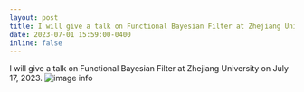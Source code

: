 ```yaml
---
layout: post
title: I will give a talk on Functional Bayesian Filter at Zhejiang University on July 17, 2023.
date: 2023-07-01 15:59:00-0400
inline: false
---
```


I will give a talk on Functional Bayesian Filter at Zhejiang University on July 17, 2023.
![image info](https://li-kan.github.io/assets/img/zjuJuly2023.jpg)
